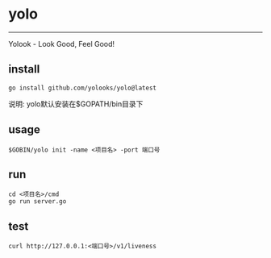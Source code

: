 # yolo
------------------------------
Yolook - Look Good, Feel Good!

## install

```
go install github.com/yolooks/yolo@latest
```
说明: yolo默认安装在$GOPATH/bin目录下

## usage

```
$GOBIN/yolo init -name <项目名> -port 端口号
```

## run

```
cd <项目名>/cmd
go run server.go
```

## test

```
curl http://127.0.0.1:<端口号>/v1/liveness
```
